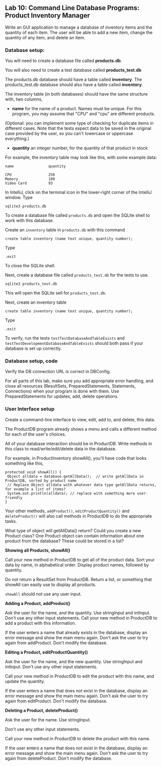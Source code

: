 ## Lab 10: Command Line Database Programs: Product Inventory Manager   

Write an GUI application to manage a database of inventory items and the quantity of each item.
The user will be able to add a new item, change the quantity of any item, and delete an item.

### Database setup:

You will need to create a database file called **products.db**.

You will also need to create a test database called **products_test.db**

The products.db database should have a table called **inventory**.
The products_test.db database should also have a table called **inventory**.

The inventory table (in both databases) should have the same structure with, two columns, 

* **name** for the name of a product. Names must be unique. For this program, you may 
assume that "CPU" and "cpu" are different products.
 
(Optional: you can implement some type of checking for duplicate items in different cases. Note that the tests expect data to be saved in the original case provided by the user, so you can't lowercase or uppercase everything.)
 
* **quantity** an integer number, for the quantity of that product in stock

For example, the inventory table may look like this, with some example data:

```
name                quantity

CPU                 250
Memory              100
Video Card          93

```


In IntelliJ, click on the terminal icon in the lower-right corner of the IntelliJ window.
Type 

```
sqlite3 products.db
```

To create a database file called `products.db` and open the SQLite shell to work with this database.

Create an `inventory` table in `products.db` with this command

```
create table inventory (name text unique, quantity number);
```

Type 

```
.exit
```

To close the SQLite shell. 

Next, create a database file called `products_test.db` for the tests to use.

```
sqlite3 products_test.db
```

This will open the SQLite sell for `products_test.db`. 

Next, create an inventory table 

```
create table inventory (name text unique, quantity number);
```

Type 

```
.exit
```

To verify, run the tests `testTestDatabaseAndTableExists` and `testTestDevelopmentDatabaseAndTableExists` should both pass if your database is set up correctly. 



### Database setup, code


Verify the DB connection URL is correct in DBConfig.

For all parts of this lab, make sure you add appropriate error handling, and close all resources (ResultSets, PreparedStatements, Statements, Connections) when your program is done with them. Use PreparedStatements for updates, add, delete operations. 


### User Interface setup

Create a command-line interface to view, edit, add to, and delete, this data. 

The ProductDB program already shows a menu and calls a different method for each of the user's choices.

All of your database interaction should be in ProductDB. Write methods in this class to read/write/edit/delete data in the database.

For example, in ProductInventory showAll(), you'll have code that looks something like this,

```
protected void showAll() {
 Object alldata = database.getAllData();  // write getAllData in ProductDB, sorted by product name
 // Replace Object alldata with whatever data type getAllData returns, for example a list of items? 
 System.out.println(alldata); // replace with something more user-friendly
}
```

Your other methods, `addProduct()`, `editProductQuantity()` and `deleteProduct()` will also call methods in ProductDB to do the appropriate tasks.

What type of object will getAllData() return? Could you create a new Product class? One Product object can contain information about one product from the database? These could be stored in a list?

**Showing all Products, showAll()**

Call your new method in ProductDB to get all of the product data. Sort your data by name, in alphabetical order.  Display product names, followed by quantity.

Do not return a ResultSet from ProductDB. Return a list, or something that showAll can easily use to display all products.

`showAll` should not use any user input.


**Adding a Product, addProduct()**

Ask the user for the name, and the quantity. Use stringInput and intInput. 
Don't use any other input statements.
Call your new method in ProductDB to add a product with this information.

If the user enters a name that already exists in the database, display an error message and show the main menu again. Don't ask the user to try again from addProduct. Don't modify the database.


**Editing a Product, editProductQuantity()**

Ask the user for the name, and the new quantity.  Use stringInput and intInput. Don't use any other input statements.

Call your new method in ProductDB to edit the product with this name, and update the quantity.

If the user enters a name that does not exist in the database, display an error message and show the main menu again. Don't ask the user to try again from editProduct. Don't modify the database.


**Deleting a Product, deleteProduct()**

Ask the user for the name. Use stringInput. 

Don't use any other input statements.

Call your new method in ProductDB to delete the product with this name.

If the user enters a name that does not exist in the database, display an error message and show the main menu again. Don't ask the user to try again from deleteProduct. Don't modify the database.


